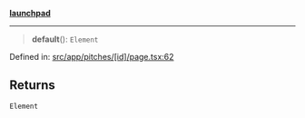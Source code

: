 [**launchpad**](index.md)

***

> **default**(): `Element`

Defined in: [src/app/pitches/\[id\]/page.tsx:62](https://github.com/victorbratov/launchpad/blob/76a3946e066bd4867b4d8959b0de6dc2965f2137/src/app/pitches/[id]/page.tsx#L62)

## Returns

`Element`
